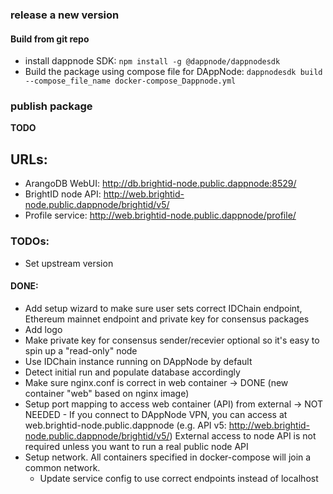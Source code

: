 ### release a new version
 
#### Build from git repo
- install dappnode SDK: `npm install -g @dappnode/dappnodesdk`
- Build the package using compose file for DAppNode: 
  `dappnodesdk build --compose_file_name docker-compose_Dappnode.yml`
  
### publish package
**TODO**

## URLs:
 - ArangoDB WebUI: http://db.brightid-node.public.dappnode:8529/
 - BrightID node API: http://web.brightid-node.public.dappnode/brightid/v5/
 - Profile service: http://web.brightid-node.public.dappnode/profile/ 

### TODOs:
- Set upstream version 

#### DONE:
- Add setup wizard to make sure user sets correct IDChain endpoint, Ethereum mainnet
  endpoint and private key for consensus packages
- Add logo
- Make private key for consensus sender/recevier optional so it's easy to spin up a "read-only" node
- Use IDChain instance running on DAppNode by default
- Detect initial run and populate database accordingly
- Make sure nginx.conf is correct in web container
  -> DONE (new container "web" based on nginx image)
- Setup port mapping to access web container (API) from external
  -> NOT NEEDED - If you connect to DAppNode VPN, you can access at 
     web.brightid-node.public.dappnode (e.g. API v5: http://web.brightid-node.public.dappnode/brightid/v5/)
     External access to node API is not required unless you want to run a real public node API
- Setup network. All containers specified in docker-compose will join a common network.
    - Update service config to use correct endpoints instead of localhost
  
